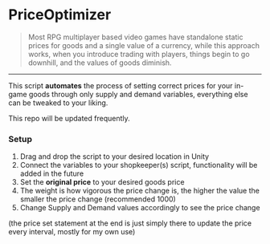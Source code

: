 # PriceOptimizer 

>Most RPG multiplayer based video games have standalone static prices for goods and a single value of a currency, while this approach works, when you introduce trading with players, things begin to go downhill, and the values of goods diminish.
___

This script **automates** the process of setting correct prices for your in-game goods through only supply and demand variables, everything else can be tweaked to your liking. 

This repo will be updated frequently.

### Setup

1. Drag and drop the script to your desired location in Unity
2. Connect the variables to your shopkeeper(s) script, functionality will be added in the future
3. Set the **original price** to your desired goods price
4. The weight is how vigorous the price change is, the higher the value the smaller the price change (recommended 1000)
5. Change Supply and Demand values accordingly to see the price change 

(the price set statement at the end is just simply there to update the price every interval, mostly for my own use)
